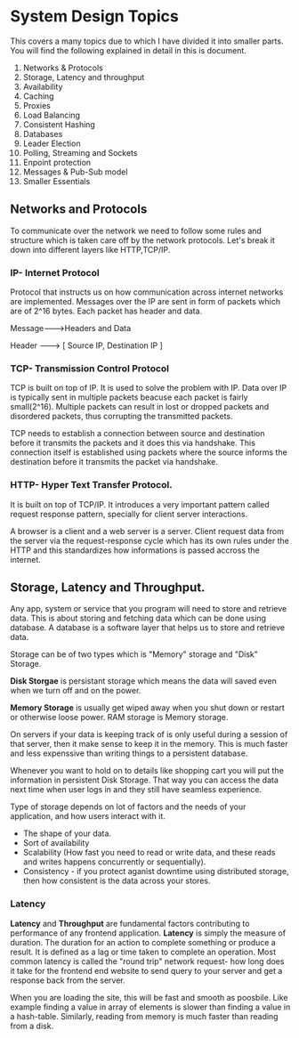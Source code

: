 # System Design Topics
This covers a many topics due to which I have divided it into smaller parts. You will find the following explained in detail in this is document.

1. Networks & Protocols
2. Storage, Latency and throughput
3. Availability
4. Caching
5. Proxies 
6. Load Balancing
7. Consistent Hashing
8. Databases
9. Leader Election
10. Polling, Streaming and Sockets
11. Enpoint protection
12. Messages & Pub-Sub model
13. Smaller Essentials


## Networks and Protocols
To communicate over the network we need to follow some rules and structure which is taken care off by the network protocols. Let's break it down into different layers like HTTP,TCP/IP.

### IP- Internet Protocol
Protocol that instructs us on how communication across internet networks are implemented. Messages over the IP are sent in form of packets which are of 2^16 bytes. Each packet has header and data.

Message--->Headers and Data

Header ---> [ Source IP, Destination IP ]


### TCP- Transmission Control Protocol
TCP is built on top of IP. It is used to solve the problem with IP. Data over IP is typically sent in multiple packets beacuse each packet is fairly small(2^16). Multiple packets can result in lost or dropped packets and disordered packets, thus corrupting the transmitted packets.

TCP needs to establish a connection between source and destination before it transmits the packets and it does this via handshake. This connection itself is established using packets where the source informs the destination before it transmits the packet via handshake.

### HTTP- Hyper Text Transfer Protocol.
It is built on top of TCP/IP. It introduces a very important pattern called request response pattern, specially for client server interactions.

A browser is a client and a web server is a server. Client request data from the server via the request-response cycle which has its own rules under the HTTP and this standardizes how informations is passed accross the internet.



## Storage, Latency and Throughput.
Any app, system or service that you program will need to store and retrieve data. This is about storing and fetching data which can be done using database. A database is a software layer that helps us to store and retrieve data.


Storage can be of two types which is "Memory" storage and "Disk" Storage.

**Disk Storgae** is persistant storage which means the data will saved even when we turn off and on the power.

**Memory Storage** is usually get wiped away when you shut down or restart or otherwise loose power. RAM storage is Memory storage.

On servers if your data is keeping track of is only useful during a session of that server, then it  make sense to keep it in the memory. This is much faster and less expenssive than writing things to a persistent database.

Whenever you want to hold on to details like shopping cart you will put the information in persistent Disk Storage. That way you can access the data next time when user logs in and they still have seamless experience.

Type of storage depends on lot of factors and the needs of your application, and how users interact with it.

* The shape of your data.
* Sort of availability
* Scalability (How fast you need to read or write data, and these reads and writes happens concurrently or sequentially).
* Consistency - if you protect aganist downtime using distributed storage, then how consistent is the data across your stores.


### Latency
**Latency** and **Throughput** are fundamental factors contributing to performance of any frontend application.
**Latency** is simply the measure of duration. The duration for an action to complete something or produce a result. It is defined as a lag or time taken to complete an operation.
Most common latency is called the "round trip" network request- how long does it take for the frontend end website to send query to your server and get a response back from the server.

When you are loading the site, this will be fast and smooth as poosbile. Like example finding a value in array of elements is slower than finding a value in a hash-table.
Similarly, reading from memory is much faster than reading from a disk.

